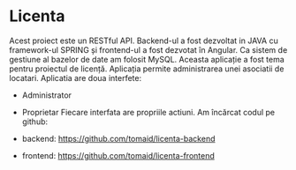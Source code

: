 # Licenta

Acest proiect este un RESTful API. Backend-ul a fost dezvoltat in JAVA cu framework-ul SPRING și
frontend-ul a fost dezvotat în Angular. Ca sistem de gestiune al bazelor de date am folosit MySQL.
Aceasta aplicație a fost tema pentru proiectul de licență. Aplicația permite administrarea unei
asociatii de locatari. Aplicatia are doua interfete:
- Administrator
- Proprietar
Fiecare interfata are propriile actiuni.
Am încărcat codul pe github:

- backend: https://github.com/tomaid/licenta-backend

- frontend: https://github.com/tomaid/licenta-frontend
